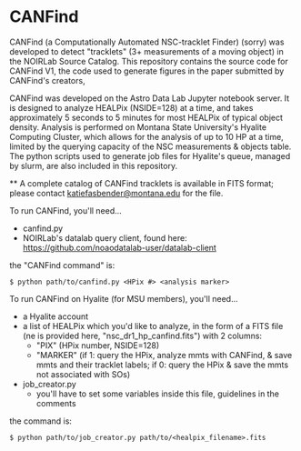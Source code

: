 # CANFind

CANFind (a Computationally Automated NSC-tracklet Finder) (sorry) was developed to detect "tracklets" (3+ measurements of a moving object) in the NOIRLab Source Catalog.  This repository contains the source code for CANFind V1, the code used to generate figures in the paper submitted by CANFind's creators,  

CANFind was developed on the Astro Data Lab Jupyter notebook server.  It is designed to analyze HEALPix (NSIDE=128) at a time, and takes approximately 5 seconds to 5 minutes for most HEALPix of typical object density.  Analysis is performed on Montana State University's Hyalite Computing Cluster, which allows for the analysis of up to 10 HP at a time, limited by the querying capacity of the NSC measurements & objects table. The python scripts used to generate job files for Hyalite's queue, managed by slurm, are also included in this repository. 

** A complete catalog of CANFind tracklets is available in FITS format; please contact katiefasbender@montana.edu for the file.


To run CANFind, you'll need...
- canfind.py
- NOIRLab's datalab query client, found here: https://github.com/noaodatalab-user/datalab-client 

the "CANFind command" is:

```$ python path/to/canfind.py <HPix #> <analysis marker> ```

  
To run CANFind on Hyalite (for MSU members), you'll need...
- a Hyalite account 
- a list of HEALPix which you'd like to analyze, in the form of a FITS file (ne is provided here, "nsc_dr1_hp_canfind.fits") with 2 columns: 
    - "PIX" (HPix number, NSIDE=128)
    - "MARKER" (if 1: query the HPix, analyze mmts with CANFind, & save mmts and their tracklet labels; if 0: query the HPix & save the mmts not associated with SOs)
- job_creator.py 
    - you'll have to set some variables inside this file, guidelines in the comments 

the command is:

``` $ python path/to/job_creator.py path/to/<healpix_filename>.fits ```
